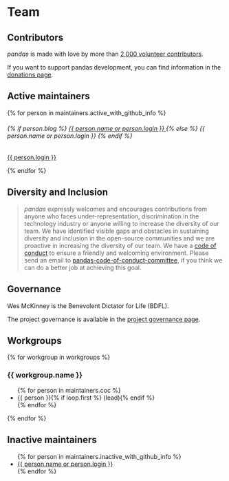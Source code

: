 # Team

## Contributors

_pandas_ is made with love by more than [2,000 volunteer contributors](https://github.com/pandas-dev/pandas/graphs/contributors).

If you want to support pandas development, you can find information in the [donations page](../donate.html).

## Active maintainers

<div class="card-group maintainers">
    {% for person in maintainers.active_with_github_info %}
        <div class="card">
            <img class="card-img-top" alt="" src="{{ person.avatar_url }}"/>
            <div class="card-body">
                <h6 class="card-title">
                    {% if person.blog %}
                        <a href="{{ person.blog }}">
                            {{ person.name or person.login }}
                        </a>
                    {% else %}
                        {{ person.name or person.login }}
                    {% endif %}
                </h6>
                <p class="card-text small"><a href="{{ person.html_url }}">{{ person.login }}</a></p>
            </div>
        </div>
    {% endfor %}
</div>

## Diversity and Inclusion

> _pandas_ expressly welcomes and encourages contributions from anyone who faces under-representation, discrimination in the technology industry
> or anyone willing to increase the diversity of our team.
> We have identified visible gaps and obstacles in sustaining diversity and inclusion in the open-source communities and we are proactive in increasing
> the diversity of our team.
> We have a [code of conduct](../community/coc.html) to ensure a friendly and welcoming environment.
> Please send an email to [pandas-code-of-conduct-committee](mailto:pandas-coc@googlegroups.com), if you think we can do a
> better job at achieving this goal.

## Governance

Wes McKinney is the Benevolent Dictator for Life (BDFL).

The project governance is available in the [project governance page](governance.html).

## Workgroups

{% for workgroup in workgroups %}

### {{ workgroup.name }}

<ul>
    {% for person in maintainers.coc %}
        <li>{{ person }}{% if loop.first %} (lead){% endif %}</li>
    {% endfor %}
</ul>

{% endfor %}

## Inactive maintainers

<ul>
    {% for person in maintainers.inactive_with_github_info %}
        <li>
            <a href="{{ person.blog or person.html_url }}">
                {{ person.name or person.login }}
            </a>
        </li>
    {% endfor %}
</ul>
